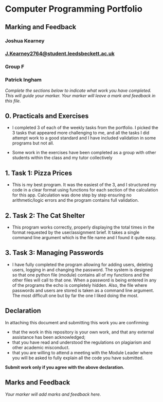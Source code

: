 # Computer Programming Portfolio

## Marking and Feedback

### Joshua Kearney

### J.Kearney2764@student.leedsbeckett.ac.uk

### Group F

### Patrick Ingham

*Complete the sections below to indicate what work you have completed. This will guide your marker. 
Your marker will leave a mark and feedback in this file.*

## 0. Practicals and Exercises

* I completed 3 of each of the weekly tasks from the portfolio. I picked the 3 tasks that appeared more challenging to me,
and all the tasks I did attempt work to a good standard and I have included validation in some programs but not all.    

* Some work in the exercises have been completed as a group with other students within 
the class and my tutor collectively 

## 1. Task 1: Pizza Prices

* This is my best program. It was the easiest of the 3, and I structured my code in a clear format using functions for each
section of the calculation for this app. Calculation was done step by step ensuring no arithmetic/logic errors and the program
contains full validation.

## 2. Task 2: The Cat Shelter

* This program works correctly, properly displaying the total times in the format requested by the user/assignment brief.
It takes a single command line argument which is the file name and I found it quite easy.

## 3. Task 3: Managing Passwords

* I have fully completed the program allowing for adding users, deleting users, logging in and changing the password.
The system is designed so that one python file (module) contains all of my functions and the other files will call to that one.
When a password is being entered in any of the programs the echo is completely hidden. Also, the file where passwords and users are stored is
taken as a command line argument. The most difficult one but by far the one I liked doing the most.

## Declaration

In attaching this document and submitting this work you are confirming:

- that the work in this repository is your own work, and that  any external assistance has been acknowledged;
-  that you have read and understood the regulations on plagiarism and other academic misconduct.
-  that you are willing to attend a meeting with the Module Leader where you will be asked to
   fully explain all the code you have submitted.

**Submit work only if you agree with the above declaration.**

## Marks and Feedback

*Your marker will add marks and feedback here.*

